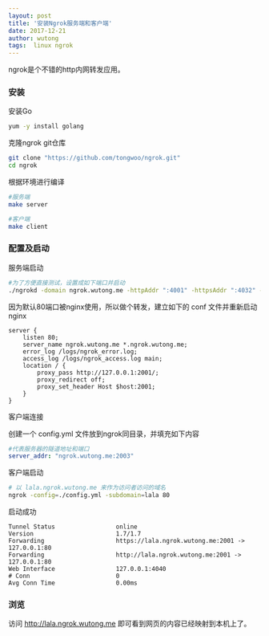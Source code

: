 ```yaml
---
layout: post
title: '安装Ngrok服务端和客户端'
date: 2017-12-21
author: wutong
tags:  linux ngrok
---
```


ngrok是个不错的http内网转发应用。


### 安装

安装Go

```bash
yum -y install golang
```

克隆ngrok git仓库

```bash
git clone "https://github.com/tongwoo/ngrok.git"
cd ngrok
```

根据环境进行编译

```bash
#服务端
make server

#客户端
make client
```

### 配置及启动

服务端启动

```bash
#为了方便直接测试，设置成如下端口并启动
./ngrokd -domain ngrok.wutong.me -httpAddr ":4001" -httpsAddr ":4032" -tunnelAddr ":6023"
```

因为默认80端口被nginx使用，所以做个转发，建立如下的 conf 文件并重新启动nginx

```nginx
server {
    listen 80;
    server_name ngrok.wutong.me *.ngrok.wutong.me;
    error_log /logs/ngrok_error.log;
    access_log /logs/ngrok_access.log main;
    location / {
        proxy_pass http://127.0.0.1:2001/;
        proxy_redirect off;
        proxy_set_header Host $host:2001;
    }
}
```

客户端连接

创建一个 config.yml 文件放到ngrok同目录，并填充如下内容

```yml
#代表服务器的隧道地址和端口
server_addr: "ngrok.wutong.me:2003"
```

客户端启动

```bash
# 以 lala.ngrok.wutong.me 来作为访问者访问的域名
ngrok -config=./config.yml -subdomain=lala 80
```

启动成功

```code
Tunnel Status                 online
Version                       1.7/1.7
Forwarding                    https://lala.ngrok.wutong.me:2001 -> 127.0.0.1:80
Forwarding                    http://lala.ngrok.wutong.me:2001 -> 127.0.0.1:80
Web Interface                 127.0.0.1:4040
# Conn                        0
Avg Conn Time                 0.00ms
```

### 浏览

访问 http://lala.ngrok.wutong.me 即可看到网页的内容已经映射到本机上了。
